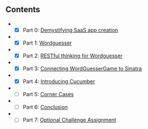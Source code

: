 Contents
---------

* - [x] Part 0: [Demystifying SaaS app creation](docs/part_0_create_saas_app.md)
* - [x] Part 1: [Wordguesser](docs/part_1_wordguesser.md)
* - [x] Part 2: [RESTful thinking for Wordguesser](docs/part_2_restful_thinking.md)
* - [x] Part 3: [Connecting WordGuesserGame to Sinatra](docs/part_3_connecting_wordguesser_to_sinatra.md)
* - [x] Part 4: [Introducing Cucumber](docs/part_4_cucumber.md)
* - [ ] Part 5: [Corner Cases](docs/part_5_corner_cases.md)
* - [ ] Part 6: [Conclusion](docs/part_6_conclusion.md)
* - [ ] Part 7: [Optional Challenge Assignment](docs/part_7_optional_challenge.md)
